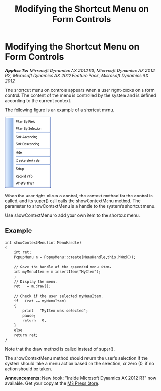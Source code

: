 ﻿---
title: Modifying the Shortcut Menu on Form Controls
TOCTitle: Modifying the Shortcut Menu on Form Controls
ms:assetid: 786ade59-01a7-46f8-81a3-0a556bba3340
ms:mtpsurl: https://msdn.microsoft.com/en-us/library/Aa674954(v=AX.60)
ms:contentKeyID: 35246012
ms.date: 05/18/2015
mtps_version: v=AX.60
---

# Modifying the Shortcut Menu on Form Controls 


_**Applies To:** Microsoft Dynamics AX 2012 R3, Microsoft Dynamics AX 2012 R2, Microsoft Dynamics AX 2012 Feature Pack, Microsoft Dynamics AX 2012_

The shortcut menu on controls appears when a user right-clicks on a form control. The content of the menu is controlled by the system and is defined according to the current context.

The following figure is an example of a shortcut menu.

![Example of a shortcut menu](images/Aa674954.Axdvgus00000134(en-us,AX.60).gif "Example of a shortcut menu")

When the user right-clicks a control, the context method for the control is called, and its super() call calls the showContextMenu method. The parameter to showContextMenu is a handle to the system’s shortcut menu.

Use showContextMenu to add your own item to the shortcut menu.

## Example

    int showContextMenu(int MenuHandle)
    {
        int ret;
        PopupMenu m = PopupMenu::create(MenuHandle,this.hWnd());
     
        // Save the handle of the appended menu item.
        int myMenuItem = m.insertItem("MyItem");
        ;   
        // Display the menu.
        ret   = m.draw(); 
     
        // Check if the user selected myMenuItem.
        if   (ret == myMenuItem) 
        {
            print   "MyItem was selected";
            pause;
            return   0;
        }
        else
        return ret;
    }

Note that the draw method is called instead of super().

The showContextMenu method should return the user’s selection if the system should take a menu action based on the selection, or zero (0) if no action should be taken.

  
**Announcements:** New book: "Inside Microsoft Dynamics AX 2012 R3" now available. Get your copy at the [MS Press Store](https://www.microsoftpressstore.com/store/inside-microsoft-dynamics-ax-2012-r3-9780735685109).

